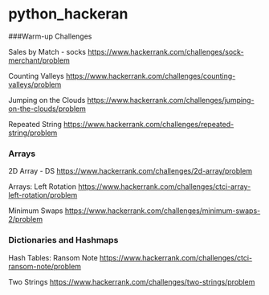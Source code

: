 # python_hackeran
###Warm-up Challenges

Sales by Match - socks
https://www.hackerrank.com/challenges/sock-merchant/problem

Counting Valleys
https://www.hackerrank.com/challenges/counting-valleys/problem

Jumping on the Clouds
https://www.hackerrank.com/challenges/jumping-on-the-clouds/problem

Repeated String
https://www.hackerrank.com/challenges/repeated-string/problem


### Arrays

2D Array - DS
https://www.hackerrank.com/challenges/2d-array/problem

Arrays: Left Rotation
https://www.hackerrank.com/challenges/ctci-array-left-rotation/problem

Minimum Swaps
https://www.hackerrank.com/challenges/minimum-swaps-2/problem



### 	Dictionaries and Hashmaps	
Hash Tables: Ransom Note
https://www.hackerrank.com/challenges/ctci-ransom-note/problem

Two Strings
https://www.hackerrank.com/challenges/two-strings/problem


